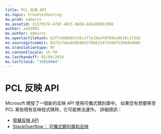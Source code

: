 ```yaml
---
title: PCL 反映 API
ms.topic: troubleshooting
ms.prod: xamarin
ms.assetid: 3137957A-478F-4DCC-BA58-EA14D99E2ED8
author: asb3993
ms.author: amburns
ms.openlocfilehash: b2f7c8d0607c56c2f7e19eaf8f945a9616c1f3dd
ms.sourcegitcommit: 0a72c7dea020b965378b6314f558bf5360dbd066
ms.translationtype: MT
ms.contentlocale: zh-TW
ms.lasthandoff: 05/09/2018
ms.locfileid: "33919484"
---
```

# <a name="pcl-reflection-api"></a>PCL 反映 API

Microsoft 開發了一個新的反映 API 使用可攜式類別庫中。 如果您有想要移至 PCL 某些現有反映程式碼時，它可能無法運作。 詳細資訊：

- [發展反映 API](http://blogs.msdn.com/b/dotnet/archive/2012/08/28/evolving-the-reflection-api.aspx)
- [StackOverflow： 可攜式類別庫和反映](http://stackoverflow.com/questions/14061291/portable-class-library-and-reflection)
